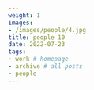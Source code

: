 ```yaml
---
weight: 1
images:
- /images/people/4.jpg
title: people 10
date: 2022-07-23
tags:
- work # homepage
- archive # all posts
- people
---
```

